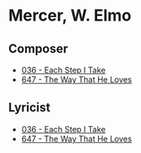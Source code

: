 # Mercer, W. Elmo

## Composer

- [036 - Each Step I Take](/hymns/036.md)
- [647 - The Way That He Loves](/hymns/647.md)

## Lyricist

- [036 - Each Step I Take](/hymns/036.md)
- [647 - The Way That He Loves](/hymns/647.md)

